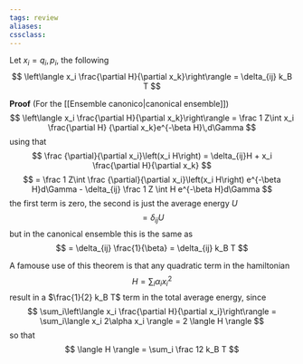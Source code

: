 ```yaml
---
tags: review
aliases:
cssclass:
---
```

 


Let $x_i = q_i, p_i$, the following
$$
\left\langle x_i \frac{\partial H}{\partial x_k}\right\rangle = \delta_{ij} k_B T
$$

**Proof** (For the [[Ensemble canonico|canonical ensemble]]) 
$$
\left\langle x_i \frac{\partial H}{\partial x_k}\right\rangle =  \frac 1 Z\int  x_i \frac{\partial H} {\partial x_k}e^{-\beta H}\,d\Gamma
$$
using that 
$$
\frac {\partial}{\partial x_i}\left(x_i H\right) = \delta_{ij}H + x_i \frac{\partial H}{\partial x_k}
$$
$$
= \frac 1 Z\int \frac {\partial}{\partial x_i}\left(x_i H\right) e^{-\beta H}d\Gamma - \delta_{ij} \frac 1 Z \int H e^{-\beta H}d\Gamma
$$
the first term is zero, the second is just the average energy $U$
$$
= \delta_{ij} U
$$
but in the canonical ensemble this is the same as 
$$
= \delta_{ij} \frac{1}{\beta} = \delta_{ij} k_B T
$$

A famouse use of this theorem is that any quadratic term in the hamiltonian
$$
H = \sum_i \alpha_i x_i^2
$$result in a $\frac{1}{2} k_B T$ term in the total average energy, since
$$
\sum_i\left\langle x_i \frac{\partial H}{\partial x_i}\right\rangle
= \sum_i\langle x_i 2\alpha x_i \rangle = 2 \langle H \rangle
$$
so that 
$$
\langle H \rangle = \sum_i \frac 12 k_B T
$$


